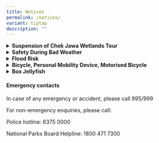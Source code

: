 ```yaml
---
title: Notices
permalink: /notices/
variant: tiptap
description: ""
---
```

<div data-type="detailGroup" class="isomer-accordion isomer-accordion-white">
<details class="isomer-details">
<summary><strong>Suspension of Chek Jawa Wetlands Tour</strong>
</summary>
<div data-type="detailsContent" class="isomer-details-content">
<p>The Chek Jawa Wetlands Tour is suspended until further notice due to maintenance
works for the floating pontoon. Chek Jawa Wetlands, including the Coastal
and Mangrove Boardwalks, Jejawi Tower and Visitor Centre remain open from
7am to 7pm daily.</p>
</div>
</details>
<details class="isomer-details">
<summary><strong>Safety During Bad Weather</strong>
</summary>
<div data-type="detailsContent" class="isomer-details-content">
<p>Seek cover at the nearest shelter available and avoid entering forested
areas, including nature reserves and natures parks during and immediately
after bad weather. Visit <a href="https://www.weather.gov.sg/home/" rel="noopener nofollow" target="_blank">NEA</a> or
dial 65427788 for weather forecast.</p>
</div>
</details>
<details class="isomer-details">
<summary><strong>Flood Risk</strong>
</summary>
<div data-type="detailsContent" class="isomer-details-content">
<p>Some areas may be flooded due to higher tides and bad weather. For <a href="/flood-risk/" rel="noopener nofollow" target="_blank">safety</a>, please do not enter
when the area is flooded.</p>
</div>
</details>
<details class="isomer-details">
<summary><strong>Bicycle, Personal Mobility Device, Motorised Bicycle</strong>
</summary>
<div data-type="detailsContent" class="isomer-details-content">
<p>Please read <a href="/files/Notices/NOTICE_bicyclePMD.pdf" rel="noopener noreferrer nofollow" target="_blank">notice</a> for
the use of shared bicycles, perosonal mobility devices and motorised bicycles
on Pulau Ubin.</p>
</div>
</details>
<details class="isomer-details">
<summary><strong>Box Jellyfish</strong>
</summary>
<div data-type="detailsContent" class="isomer-details-content">
<p>Box jellyfish have been spotted in Singapore waters in recent months.
For your own safety, please take care precautions before heading to one
of our beaches. More information on box jellyfish can be found <a href="https://www.nparks.gov.sg/avs/animals/wildlife-in-singapore/box-jellyfish" rel="noopener nofollow" target="_blank">here</a>.</p>
</div>
</details>
</div>
<h4>Emergency contacts</h4>
<p>In case of any emergency or accident, please call 995/999</p>
<p>For non-emergency enquiries, please call:</p>
<p>Police hotline: 6375 0000</p>
<p>National Parks Board Helpline: 1800 471 7300</p>
<p></p>